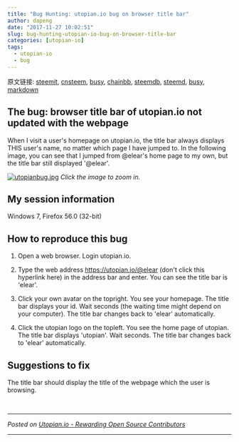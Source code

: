 ```yaml
---
title: "Bug Hunting: utopian.io bug on browser title bar"
author: dapeng
date: "2017-11-27 10:02:51"
slug: bug-hunting-utopian-io-bug-on-browser-title-bar
categories: [utopian-io]
tags: 
  - utopian-io
  - bug
---
```


原文链接: [steemit](https://steemit.com/utopian-io/@dapeng/bug-hunting-utopian-io-bug-on-browser-title-bar), [cnsteem](https://cnsteem.com/utopian-io/@dapeng/bug-hunting-utopian-io-bug-on-browser-title-bar), [busy](https://busy.org/utopian-io/@dapeng/bug-hunting-utopian-io-bug-on-browser-title-bar), [chainbb](https://chainbb.com/utopian-io/@dapeng/bug-hunting-utopian-io-bug-on-browser-title-bar), [steemdb](https://steemdb.com/utopian-io/@dapeng/bug-hunting-utopian-io-bug-on-browser-title-bar), [steemd](https://steemd.com/utopian-io/@dapeng/bug-hunting-utopian-io-bug-on-browser-title-bar), [busy](https://busy.org/utopian-io/@dapeng/bug-hunting-utopian-io-bug-on-browser-title-bar), [markdown](https://raw.githubusercontent.com/pzhaonet/steem_dapeng/master/content/post/bug-hunting-utopian-io-bug-on-browser-title-bar.md)

## The bug: browser title bar of utopian.io not updated with the webpage

When I visit a user's homepage on utopian.io, the title bar always displays THIS user's name, no matter which page I have jumped to. In the following image, you can see that I jumped from @elear's home page to my own, but the title bar still displayed '@elear'.

[![utopianbug.jpg](https://res.cloudinary.com/hpiynhbhq/image/upload/v1511776892/gjiiane08jbuacycf3rh.jpg)](https://res.cloudinary.com/hpiynhbhq/image/upload/v1511776892/gjiiane08jbuacycf3rh.jpg)
*Click the image to zoom in.*

## My session information

Windows 7, Firefox 56.0 (32-bit)

## How to reproduce this bug

1. Open a web browser. Login utopian.io.

2. Type the web address https://utopian.io/@elear (don't click this hyperlink here) in the address bar and enter. You can see the title bar is 'elear'.

3. Click your own avatar on the topright. You see your homepage. The title bar displays your id. Wait seconds (the waiting time might depend on your computer). The title bar changes back to 'elear' automatically.

4. Click the utopian logo on the topleft. You see the home page of utopian. The title bar displays 'utopian'. Wait seconds. The title bar changes back to 'elear' automatically.

## Suggestions to fix

The title bar should display the title of the webpage which the user is browsing.

<br /><hr/><em>Posted on <a href="https://utopian.io/utopian-io/@dapeng/bug-hunting-utopian-io-bug-on-browser-title-bar">Utopian.io -  Rewarding Open Source Contributors</a></em><hr/>
